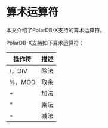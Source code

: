 算术运算符 
==========================

本文介绍了PolarDB-X支持的算术运算符。

PolarDB-X支持如下算术运算符：


|  操作符  | 描述 |
|-------|----|
| /，DIV | 除法 |
| %，MOD | 取余 |
| +     | 加法 |
| \*    | 乘法 |
| -     | 减法 |


